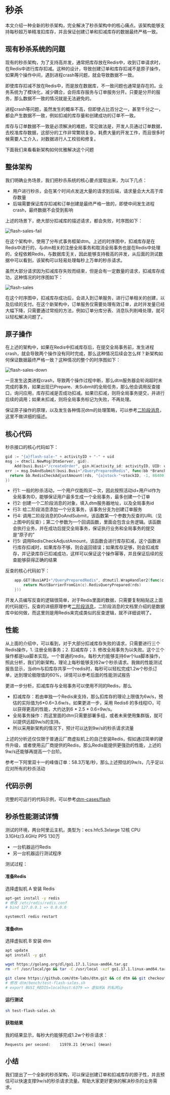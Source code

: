 # 秒杀
本文介绍一种全新的秒杀架构，完全解决了秒杀架构中的核心痛点。该架构能够支持每秒超万单精准扣库存，并且保证创建订单和扣减库存的数据最终严格一致。

## 现有秒杀系统的问题
现有的秒杀架构，为了支持高并发，通常把库存放在Redis中，收到订单请求时，在Redis中进行库存扣减。这种的设计，导致创建订单和库存扣减不是原子操作，如果两个操作中间，遇到进程crash等问题，就会导致数据不一致。

即使库存扣减不放在Redis中，而是放在数据库，不一致问题也通常是存在的。业务系统为了模块化，减少耦合，会将库存服务与订单服务分开。只要是分开的服务，那么数据不一致的情况就是无法避免的。

进程crash等问题，虽然发生的概率不高，但即使占比百分之一，甚至千分之一，都会产生数据不一致，例如扣减的库存量和创建成功的订单不一致。

库存与订单数据不一致是必须解决的难题，常见做法是，开发人员通过订单数据，去校准库存数据，这部分的工作非常繁琐复杂，耗费大量的开发工作，而且很多时候需要人工介入，对数据进行人工校验和修复。

下面我们来看看新架构如何优雅解决这个问题
## 整体架构
我们明确业务场景，我们把秒杀系统的核心要点提取出来，为以下几点：
- 用户进行秒杀，会在某个时间点发送大量的请求到后端，请求量会大大高于库存数量
- 后端需要保证库存扣减和订单创建是最终严格一致的，即使中间发生进程crash，最终数据不会受到影响

上述的场景下，绝大部分扣减库的描述请求，都会失败，时序图如下：

![flash-sales-fail](../imgs/flash-sales-fail.svg)

在这个架构中，使用了分布式事务框架dtm。上述的时序图中，扣减库存是在Redis中进行的，与dtm相关的注册全局事务和取消全局事务也是在Redis中处理的，全程依赖Redis，与数据库无关，因此能够支持极高的并发，从后面的测试数据中可以看到，该架构可以轻易处理每秒上万单的秒杀请求。

虽然大部分请求因为扣减库存失败而结束，但是会有一定数量的请求，扣减库存成功，这种情况的时序图如下：

![flash-sales](../imgs/flash-sales.svg)

在这个时序图中，扣减库存成功后，会进入到订单服务，进行订单相关的创建，以及后续的支付。在这个新架构中，订单服务仅需要处理有效订单，此时并发量已经大幅下降，只需要通过常规的方法，例如订单分库分表、消息队列削峰处理，就可以轻松解决问题了。

## 原子操作
在上述的架构中，如果在Redis中扣减库存后，在提交全局事务前，发生进程crash，就会导致两个操作没有同时完成，那么这种情况后续会怎么样？新架构如何保证数据最终严格一致？这种情况的整个的时序图如下：

![flash-sales-down](../imgs/flash-sales-down.svg)

一旦发生这类进程crash，导致两个操作过程中断，那么dtm服务器会轮询超时未完成的事务，如果出现已Prepare、未Submit的全局任务，那么他会调用反查接口，询问应用，库存扣减是否成功扣减。如果已扣减，则将全局事务提交，并进行后续的调用；如果未扣减，则将全局事务标记为失败，不再处理。

保证原子操作的原理，以及发生各种情况dtm的处理策略，可以参考[二阶段消息](../practice/msg)，这里不做详细的描述。

## 核心代码

秒杀接口的核心代码如下：
``` Go
gid := "{a}flash-sale-" + activityID + "-" + uid
msg := dtmcli.NewMsg(DtmServer, gid).
	Add(busi.Busi+"/createOrder", gin.H{activity_id: activityID, UID: uid})
err := msg.DoAndSubmit(busi.Busi+"/QueryPreparedRedis", func(bb *BranchBarrier) error {
  return bb.RedisCheckAdjustAmount(rds, "{a}stock-"+stockID, -1, 86400)
})
```

- 行1: 一般的秒杀活动，一个用户仅能购买一次，因此按照活动id+用户id作为全局事务ID，能够保证用户最多生成一个全局事务，最多创建一个订单
- 行2: 创建一个二阶段消息的对象，填入dtm服务器地址，以及全局事务id
- 行3: 给二阶段消息添加一个分支事务，该事务分支为创建订单服务
- 行4: 调用二阶段消息的DoAndSubmit，该函数第一个参数为反查的URL（见上图中的反查）；第二个参数为一个回调函数，里面会包含业务逻辑。该函数会执行业务，并在成功后提交全局事务，保证执行业务和全局事务的提交是“原子的”
- 行5: 调用RedisCheckAdjustAmount，该函数会进行库存扣减，这个函数进行库存扣减时，如果库存不够，则会返回错误；如果库存足够，则会扣减库存，并记录库存已扣减成功，这样可以保证这个操作幂等，并且保证后续的反查能够获得正确的结果

反查的核心代码如下：
``` Go
	app.GET(BusiAPI+"/QueryPreparedRedis", dtmutil.WrapHandler2(func(c *gin.Context) interface{} {
		return MustBarrierFromGin(c).RedisQueryPrepared(rds)
	}))
```
开发人员编写反查的逻辑很简单，对于Redis里面的数据，只需要复制粘贴这上面的代码就行。反查的详细原理参考[二阶段消息](../practice/msg)，二阶段消息的文档里介绍的是数据库中如何做，而这里则是用Redis来完成类似的反查逻辑，就不详细说明了。

## 性能
从上面的介绍中，可以看到，对于大部分扣减库存失败的请求，只需要进行三个Redis操作，1. 注册全局事务；2. 扣减库存；3. 修改全局事务为以失败。这个三个操作都是lua脚本实现。一个普通的redis，每秒大约能够支持6w个lua脚本操作，照此分析，我们的新架构，理论上每秒能够支持2w个秒杀请求。我做的性能测试报告显示，当dtm与扣库存共享一个redis时，每秒可以轻松完成1.2w个秒杀订单，达到理论极限值的60%，详情可以参考后面的性能测试报告

更进一步分析，扣减库存与全局事务可以使用不同的Redis，那么
- 扣减库存：若由单独一个Redis来支持，那么扣库存的理论上限值为6w/s，预估的实际值为6*0.6=3.6w/s，如果更进一步，采用 Redis6 的多线程IO，可以获得更高的性能，大约达到6 * 2.5 * 0.6=9w/s。
- 全局事务操作：而这里面的dtm只需要部署多组，或者未来使用集群版，就可以提供远超9w/s的支持。
- 所以采用新架构的情况下，预计可以达到9w/s的秒杀请求流量

上述的分析还仅仅限于普通云厂商虚拟机上的自己安装Redis，假如通过简单的硬件升级，或者使用云厂商提供的Redis，那么Redis能提供更强劲的性能，上述的9w/s还能够再提高一个台阶。

参考一下阿里双十一的峰值订单：58.3万笔/秒，那么上述预估的9w/s，几乎足以应对所有的秒杀活动

## 代码示例
完整的可运行的代码示例，可以参考[dtm-cases/flash](https://github.com/dtm-labs/dtm-cases/tree/main/flash)

## 秒杀性能测试详情
测试的环境，两台阿里云主机，类型为：ecs.hfc5.3xlarge 12核 CPU 3.1GHz/3.4GHz PPS 130万
- 一台机器运行Redis
- 另一台机器运行测试程序

测试过程：
#### 准备Redis
选择虚拟机 A 安装 Redis

``` bash
apt-get install -y redis
# 修改 /etc/redis/redis.conf
# bind 127.0.0.1 => 0.0.0.0

systemctl redis restart
```

#### 准备dtm
选择虚拟机 B 安装 dtm
``` bash
apt update
apt install -y git

wget https://golang.org/dl/go1.17.1.linux-amd64.tar.gz
rm -rf /usr/local/go && tar -C /usr/local -xzf go1.17.1.linux-amd64.tar.gz && cp -f /usr/local/go/bin/go /usr/local/bin/go

git clone https://github.com/dtm-labs/dtm.git && cd dtm && git checkout v1.11.0 && cd bench && make
# 修改 dtm/bench/test-flash-sales.sh
# export BUSI_REDIS=localhost:6379 => 虚拟机A 的私网ip
```

#### 运行测试

``` bash
sh test-flash-sales.sh
```

#### 获取结果

我的结果显示，每秒大约能够完成1.2w个秒杀请求：
```
Requests per second:    11970.21 [#/sec] (mean)
```

## 小结
我们提出了一个全新的秒杀架构，可以保证创建订单和扣减库存的原子性，并且预估可以快速支撑9w/s的秒杀请求流量。帮助大家更好更快的解决秒杀的业务需求。
